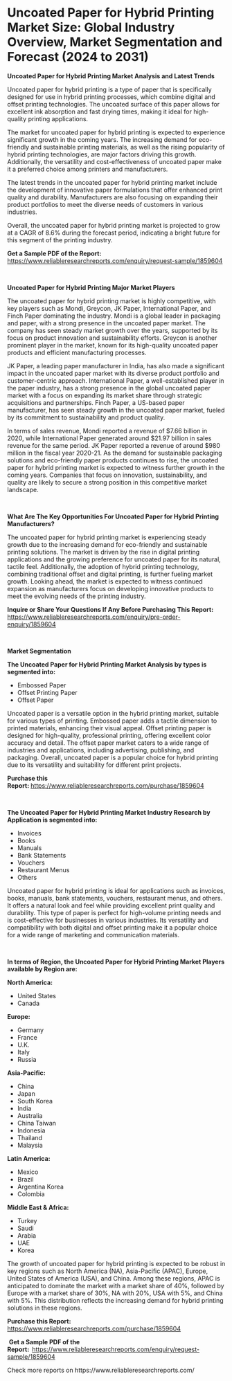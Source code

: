 <p><h1>Uncoated Paper for Hybrid Printing Market Size: Global Industry Overview, Market Segmentation and Forecast (2024 to 2031)</h1></p><p><strong>Uncoated Paper for Hybrid Printing Market Analysis and Latest Trends</strong></p>
<p><p>Uncoated paper for hybrid printing is a type of paper that is specifically designed for use in hybrid printing processes, which combine digital and offset printing technologies. The uncoated surface of this paper allows for excellent ink absorption and fast drying times, making it ideal for high-quality printing applications.</p><p>The market for uncoated paper for hybrid printing is expected to experience significant growth in the coming years. The increasing demand for eco-friendly and sustainable printing materials, as well as the rising popularity of hybrid printing technologies, are major factors driving this growth. Additionally, the versatility and cost-effectiveness of uncoated paper make it a preferred choice among printers and manufacturers.</p><p>The latest trends in the uncoated paper for hybrid printing market include the development of innovative paper formulations that offer enhanced print quality and durability. Manufacturers are also focusing on expanding their product portfolios to meet the diverse needs of customers in various industries.</p><p>Overall, the uncoated paper for hybrid printing market is projected to grow at a CAGR of 8.6% during the forecast period, indicating a bright future for this segment of the printing industry.</p></p>
<p><strong>Get a Sample PDF of the Report:&nbsp;</strong> <a href="https://www.reliableresearchreports.com/enquiry/request-sample/1859604">https://www.reliableresearchreports.com/enquiry/request-sample/1859604</a></p>
<p>&nbsp;</p>
<p><strong>Uncoated Paper for Hybrid Printing Major Market Players</strong></p>
<p><p>The uncoated paper for hybrid printing market is highly competitive, with key players such as Mondi, Greycon, JK Paper, International Paper, and Finch Paper dominating the industry. Mondi is a global leader in packaging and paper, with a strong presence in the uncoated paper market. The company has seen steady market growth over the years, supported by its focus on product innovation and sustainability efforts. Greycon is another prominent player in the market, known for its high-quality uncoated paper products and efficient manufacturing processes.</p><p>JK Paper, a leading paper manufacturer in India, has also made a significant impact in the uncoated paper market with its diverse product portfolio and customer-centric approach. International Paper, a well-established player in the paper industry, has a strong presence in the global uncoated paper market with a focus on expanding its market share through strategic acquisitions and partnerships. Finch Paper, a US-based paper manufacturer, has seen steady growth in the uncoated paper market, fueled by its commitment to sustainability and product quality.</p><p>In terms of sales revenue, Mondi reported a revenue of $7.66 billion in 2020, while International Paper generated around $21.97 billion in sales revenue for the same period. JK Paper reported a revenue of around $980 million in the fiscal year 2020-21. As the demand for sustainable packaging solutions and eco-friendly paper products continues to rise, the uncoated paper for hybrid printing market is expected to witness further growth in the coming years. Companies that focus on innovation, sustainability, and quality are likely to secure a strong position in this competitive market landscape.</p></p>
<p>&nbsp;</p>
<p><strong>What Are The Key Opportunities For Uncoated Paper for Hybrid Printing Manufacturers?</strong></p>
<p><p>The uncoated paper for hybrid printing market is experiencing steady growth due to the increasing demand for eco-friendly and sustainable printing solutions. The market is driven by the rise in digital printing applications and the growing preference for uncoated paper for its natural, tactile feel. Additionally, the adoption of hybrid printing technology, combining traditional offset and digital printing, is further fueling market growth. Looking ahead, the market is expected to witness continued expansion as manufacturers focus on developing innovative products to meet the evolving needs of the printing industry.</p></p>
<p><strong>Inquire or Share Your Questions If Any Before Purchasing This Report:</strong> <a href="https://www.reliableresearchreports.com/enquiry/pre-order-enquiry/1859604">https://www.reliableresearchreports.com/enquiry/pre-order-enquiry/1859604</a></p>
<p>&nbsp;</p>
<p><strong>Market Segmentation</strong></p>
<p><strong>The Uncoated Paper for Hybrid Printing Market Analysis by types is segmented into:</strong></p>
<p><ul><li>Embossed Paper</li><li>Offset Printing Paper</li><li>Offset Paper</li></ul></p>
<p><p>Uncoated paper is a versatile option in the hybrid printing market, suitable for various types of printing. Embossed paper adds a tactile dimension to printed materials, enhancing their visual appeal. Offset printing paper is designed for high-quality, professional printing, offering excellent color accuracy and detail. The offset paper market caters to a wide range of industries and applications, including advertising, publishing, and packaging. Overall, uncoated paper is a popular choice for hybrid printing due to its versatility and suitability for different print projects.</p></p>
<p><strong>Purchase this Report:&nbsp;</strong><a href="https://www.reliableresearchreports.com/purchase/1859604">https://www.reliableresearchreports.com/purchase/1859604</a></p>
<p>&nbsp;</p>
<p><strong>The Uncoated Paper for Hybrid Printing Market Industry Research by Application is segmented into:</strong></p>
<p><ul><li>Invoices</li><li>Books</li><li>Manuals</li><li>Bank Statements</li><li>Vouchers</li><li>Restaurant Menus</li><li>Others</li></ul></p>
<p><p>Uncoated paper for hybrid printing is ideal for applications such as invoices, books, manuals, bank statements, vouchers, restaurant menus, and others. It offers a natural look and feel while providing excellent print quality and durability. This type of paper is perfect for high-volume printing needs and is cost-effective for businesses in various industries. Its versatility and compatibility with both digital and offset printing make it a popular choice for a wide range of marketing and communication materials.</p></p>
<p>&nbsp;</p>
<p><strong>In terms of Region, the Uncoated Paper for Hybrid Printing Market Players available by Region are:</strong></p>
<p>
    <p> <strong> North America: </strong>
        <ul>
            <li>United States</li>
            <li>Canada</li>
        </ul>
        </p> 
    <p> <strong> Europe: </strong>
        <ul>
            <li>Germany</li>
            <li>France</li>
            <li>U.K.</li>
            <li>Italy</li>
            <li>Russia</li>
        </ul>
        </p> 
    <p> <strong> Asia-Pacific: </strong>
        <ul>
            <li>China</li>
            <li>Japan</li>
            <li>South Korea</li>
            <li>India</li>
            <li>Australia</li>
            <li>China Taiwan</li>
            <li>Indonesia</li>
            <li>Thailand</li>
            <li>Malaysia</li>
        </ul>
        </p> 
    <p> <strong> Latin America: </strong>
        <ul>
            <li>Mexico</li>
            <li>Brazil</li>
            <li>Argentina Korea</li>
            <li>Colombia</li>
        </ul>
        </p> 
    <p> <strong> Middle East & Africa: </strong>
        <ul>
            <li>Turkey</li>
            <li>Saudi</li>
            <li>Arabia</li>
            <li>UAE</li>
            <li>Korea</li>
        </ul>
    </p>
    </p>
<p><p>The growth of uncoated paper for hybrid printing is expected to be robust in key regions such as North America (NA), Asia-Pacific (APAC), Europe, United States of America (USA), and China. Among these regions, APAC is anticipated to dominate the market with a market share of 40%, followed by Europe with a market share of 30%, NA with 20%, USA with 5%, and China with 5%. This distribution reflects the increasing demand for hybrid printing solutions in these regions.</p></p>
<p><strong>Purchase this Report: </strong><a href="https://www.reliableresearchreports.com/purchase/1859604">https://www.reliableresearchreports.com/purchase/1859604</a></p>
<p>&nbsp;<strong>Get a Sample PDF of the Report:&nbsp;&nbsp;</strong><a href="https://www.reliableresearchreports.com/enquiry/request-sample/1859604">https://www.reliableresearchreports.com/enquiry/request-sample/1859604</a></p>
<p><strong></strong></p>
<p>Check more reports on https://www.reliableresearchreports.com/</p>